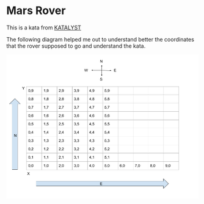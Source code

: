 # Mars Rover

This is a kata from [KATALYST](https://katalyst.codurance.com/mars-rover)

The following diagram helped me out to understand better the coordinates that
the rover supposed to go and understand the kata.

[![Rover coordinates](./mars-rover.png)](https://docs.google.com/drawings/d/1Pamkwsp5wrUU0zrdqNoG97mq8eMYqZi3DBYx6OKqcuo/edit?usp=sharing)
